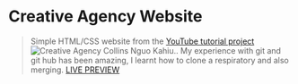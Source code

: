 # Creative Agency Website

> Simple HTML/CSS website from the [YouTube tutorial project](https://www.youtube.com/watch?v=lvYnfMOUOJY&t=274s)
![Creative Agency](/images/screenshot.png 'Creative Agency')
> Collins Nguo Kahiu..
>My experience with git and git hub has been amazing, I learnt how to clone a respiratory and also merging.
[LIVE PREVIEW](https://raw.githack.com/bradtraversy/creative-agency-website/master/index.html)
